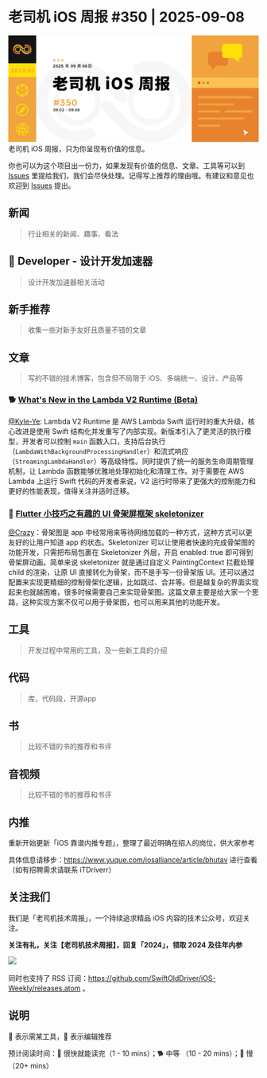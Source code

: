 # 老司机 iOS 周报 #350 | 2025-09-08

![ios-weekly](https://github.com/SwiftOldDriver/iOS-Weekly/blob/master/assets/weekly-header/350.jpg?raw=true)
老司机 iOS 周报，只为你呈现有价值的信息。

你也可以为这个项目出一份力，如果发现有价值的信息、文章、工具等可以到 [Issues](https://github.com/SwiftOldDriver/iOS-Weekly/issues) 里提给我们，我们会尽快处理。记得写上推荐的理由哦。有建议和意见也欢迎到 [Issues](https://github.com/SwiftOldDriver/iOS-Weekly/issues) 提出。

## 新闻

> 行业相关的新闻、趣事、看法

##  Developer - 设计开发加速器

> 设计开发加速器相关活动

## 新手推荐

> 收集一些对新手友好且质量不错的文章

## 文章

> 写的不错的技术博客，包含但不局限于 iOS、多端统一、设计、产品等

### 🐕 [What's New in the Lambda V2 Runtime (Beta)](https://swifttoolkit.dev/posts/lambda-v2)

[@Kyle-Ye](https://github.com/Kyle-Ye): Lambda V2 Runtime 是 AWS Lambda Swift 运行时的重大升级，核心改进是使用 Swift 结构化并发重写了内部实现。新版本引入了更灵活的执行模型，开发者可以控制 `main` 函数入口，支持后台执行（`LambdaWithBackgroundProcessingHandler`）和流式响应（`StreamingLambdaHandler`）等高级特性。同时提供了统一的服务生命周期管理机制，让 Lambda 函数能够优雅地处理初始化和清理工作。对于需要在 AWS Lambda 上运行 Swift 代码的开发者来说，V2 运行时带来了更强大的控制能力和更好的性能表现，值得关注并适时迁移。

### 🐎 [Flutter 小技巧之有趣的 UI 骨架屏框架 skeletonizer](https://mp.weixin.qq.com/s/ceDt69ue5aV4wGwaGIKmAQ)

[@Crazy](https://github.com/jiyan135960)：骨架图是 app 中经常用来等待网络加载的一种方式，这种方式可以更友好的让用户知道 app 的状态。Skeletonizer 可以让使用者快速的完成骨架图的功能开发，只需把布局包裹在 Skeletonizer 外层，开启 enabled: true 即可得到骨架屏动画。简单来说 skeletonizer 就是通过自定义 PaintingContext 拦截处理 child 的渲染，让原 UI 直接转化为骨架，而不是手写一份骨架版 UI。还可以通过配置来实现更精细的控制骨架化逻辑，比如跳过、合并等。但是越复杂的界面实现起来也就越困难，很多时候需要自己来实现骨架图。这篇文章主要是给大家一个思路，这种实现方案不仅可以用于骨架图，也可以用来其他的功能开发。

## 工具

> 开发过程中常用的工具，及一些新工具的介绍

## 代码

> 库，代码段，开源app

## 书

> 比较不错的书的推荐和书评

## 音视频

> 比较不错的书的推荐和书评

## 内推

重新开始更新「iOS 靠谱内推专题」，整理了最近明确在招人的岗位，供大家参考

具体信息请移步：https://www.yuque.com/iosalliance/article/bhutav 进行查看（如有招聘需求请联系 iTDriverr）

## 关注我们

我们是「老司机技术周报」，一个持续追求精品 iOS 内容的技术公众号，欢迎关注。

**关注有礼，关注【老司机技术周报】，回复「2024」，领取 2024 及往年内参**

![](https://github.com/SwiftOldDriver/iOS-Weekly/blob/master/assets/qrcode_for_wechat.jpg?raw=true)

同时也支持了 RSS 订阅：https://github.com/SwiftOldDriver/iOS-Weekly/releases.atom 。

## 说明

🚧 表示需某工具，🌟 表示编辑推荐

预计阅读时间：🐎 很快就能读完（1 - 10 mins）；🐕 中等 （10 - 20 mins）；🐢 慢（20+ mins）
